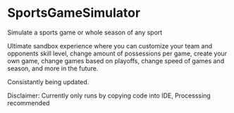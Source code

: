 # SportsGameSimulator
Simulate a sports game or whole season of any sport

Ultimate sandbox experience where you can customize your team and opponents skill level, change amount of possessions per game, create your own game, change games based on playoffs, change speed of games and season, and more in the future.

Consistantly being updated.

Disclaimer: Currently only runs by copying code into IDE, Processsing recommended
